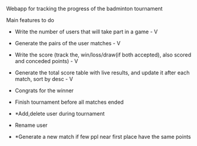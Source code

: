 Webapp for tracking the progress of the badminton tournament

Main features to do

- Write the number of users that will take part in a game - V
- Generate the pairs of the user matches - V
- Write the score (track the, win/loss/draw(if both accepted), also scored and conceded points) - V
- Generate the total score table with live results, and update it after each match, sort by desc - V
- Congrats for the winner
- Finish tournament before all matches ended

- \*Add,delete user during tournament
- Rename user
- \*Generate a new match if few ppl near first place have the same points
